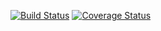 [![Build Status](https://travis-ci.org/ModelingOriginsofLife/abstractiontransitions.svg)](https://travis-ci.org/ModelingOriginsofLife/abstractiontransitions)
[![Coverage Status](https://coveralls.io/repos/ModelingOriginsofLife/abstractiontransitions/badge.png)](https://coveralls.io/r/ModelingOriginsofLife/abstractiontransitions)
